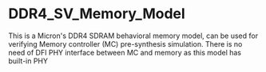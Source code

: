 # DDR4_SV_Memory_Model
This is a Micron's DDR4 SDRAM behavioral memory model, can be used for verifying Memory controller (MC) pre-synthesis simulation. There is no need of DFI PHY interface between MC and memory as this model has built-in PHY
